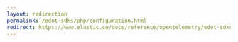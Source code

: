 ```yaml
---
layout: redirection
permalink: /edot-sdks/php/configuration.html
redirect: https://www.elastic.co/docs/reference/opentelemetry/edot-sdks/php/configuration
---
```

